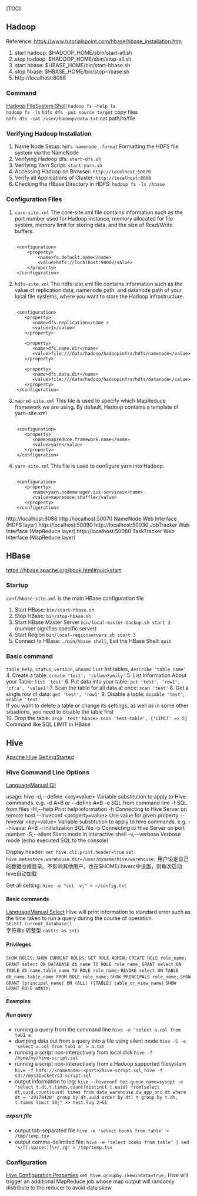 [TOC]

## Hadoop
Reference: https://www.tutorialspoint.com/hbase/hbase_installation.htm  

1. start hadoop: $HADOOP_HOME/sbin/start-all.sh
2. stop hadoop: $HADOOP_HOME/sbin/stop-all.sh
3. start hbase: $HBASE_HOME/bin/start-hbase.sh
4. stop hbase: $HBASE_HOME/bin/stop-hbase.sh
5. http://localhost:8088

### Command
[Hadoop FileSystem Shell](https://hadoop.apache.org/docs/stable/hadoop-project-dist/hadoop-common/FileSystemShell.html )
`hadoop fs -help ls`  
`hadoop fs -ls` 
`hdfs dfs -put source target` copy files  
`hdfs dfs -cat /user/hadoop/data.txt` cat path/to/file

### Verifying Hadoop Installation
1. Name Node Setup: `hdfs namenode -format` Formatting the HDFS file system via the NameNode   
2. Verifying Hadoop dfs: `start-dfs.sh`
3. Verifying Yarn Script: `start-yarn.sh`
4. Accessing Hadoop on Browser: `http://localhost:50070`
5. Verify all Applications of Cluster: `http://localhost:8088`
6. Checking the HBase Directory in HDFS: `hadoop fs -ls /hbase`

### Configuration Files

1. `core-site.xml`
The core-site.xml file contains information such as the port number used for Hadoop instance, memory allocated for file system, memory limit for storing data, and the size of Read/Write buffers.  

```

	<configuration>
		<property>
			<name>fs.default.name</name>
			<value>hdfs://localhost:9000</value>
		</property>
	</configuration>
```
2. `hdfs-site.xml`
The hdfs-site.xml file contains information such as the value of replication data, namenode path, and datanode path of your local file systems, where you want to store the Hadoop infrastructure.  

```

	<configuration>
	   <property>
	      <name>dfs.replication</name >
	      <value>1</value>
	   </property>
		
	   <property>
	      <name>dfs.name.dir</name>
	      <value>file:///data/hadoop/hadoopinfra/hdfs/namenode</value>
	   </property>
		
	   <property>
	      <name>dfs.data.dir</name>
	      <value>file:///data/hadoop/hadoopinfra/hdfs/datanode</value>
	   </property>
	</configuration>
```
3. `mapred-site.xml`
This file is used to specify which MapReduce framework we are using. By default, Hadoop contains a template of yarn-site.xml  

```

	<configuration>
	   <property>
	      <name>mapreduce.framework.name</name>
	      <value>yarn</value>
	   </property>
	</configuration>
```
4. `yarn-site.xml`
This file is used to configure yarn into Hadoop.   

```
	
	<configuration>
	   <property>
	      <name>yarn.nodemanager.aux-services</name>
	      <value>mapreduce_shuffle</value>
	   </property>
	</configuration>
```

http://localhost:8088
http://localhost:50070 NameNode Web Interface (HDFS layer)
http://localhost:50090
http://localhost:50030 JobTracker Web Interface (MapReduce layer)
http://localhost:50060 TaskTracker Web Interface (MapReduce layer)

## HBase
https://hbase.apache.org/book.html#quickstart  

### Startup
`conf/hbase-site.xml` is the main HBase configuration file
1. Start HBase: `bin/start-hbase.sh`
2. Stop HBase: `bin/stop-hbase.sh`
3. Start HBase Master Server `bin/local-master-backup.sh start 2` (number signifies specific server) 
4. Start Region `bin/local-regionservers.sh start 3`
5. Connect to HBase: `./bin/hbase shell`, Exit the HBase Shell: `quit`

### Basic command
`table_help`, `status`, `version`, `whoami`
`list` list tables, `describe 'table name'` 
4. Create a table: `create 'test', 'columnFamily'`
5. List Information About your Table: `list 'test'`
6. Put data into your table: `put 'test', 'row1', 'cf:a', 'value1'`
7. Scan the table for all data at once: `scan 'test'`
8. Get a single row of data: `get 'test', 'row1'`
9. Disable a table: `disable 'test'`, `enable 'test'`  
	If you want to delete a table or change its settings, as well as in some other situations, you need to disable the table first  
10. Drop the table: `drop 'test'`
`hbase> scan 'test-table', {'LIMIT' => 5}` Command like SQL LIMIT in HBase

## Hive 
[Apache Hive](https://hive.apache.org/ )
[GettingStarted](https://cwiki.apache.org/confluence/display/Hive/GettingStarted#GettingStarted-RunningHive )
### Hive Command Line Options
[LanguageManual Cli](https://cwiki.apache.org/confluence/display/Hive/LanguageManual+Cli )

usage: hive
 -d,--define <key=value>          Variable substitution to apply to Hive commands. e.g. -d A=B or --define A=B
 -e <quoted-query-string>         SQL from command line
 -f <filename>                    SQL from files
 -H,--help                        Print help information
 -h <hostname>                    Connecting to Hive Server on remote host
    --hiveconf <property=value>   Use value for given property
    --hivevar <key=value>         Variable substitution to apply to hive
                                  commands. e.g. --hivevar A=B
 -i <filename>                    Initialization SQL file
 -p <port>                        Connecting to Hive Server on port number
 -S,--silent                      Silent mode in interactive shell
 -v,--verbose                     Verbose mode (echo executed SQL to the
                                  console)
                                  
Display header: `set hive.cli.print.header=true`
`set hive.metastore.warehouse.dir=/user/myname/hive/warehouse;` 用户设定自己的数据仓库目录。不影响其他用户。也在$HOME/.hiverc中设置，则每次启动hive自动加载

Get all setting: `hive -e "set -v;" > ~/config.txt`

#### Basic commands
[LanguageManual Select](https://cwiki.apache.org/confluence/display/Hive/LanguageManual+Select )
Hive will print information to standard error such as the time taken to run a query during the course of operation.    
`SELECT current_database()`  
字符串s 转整型 `cast(s as int)` 

#### Privileges
`SHOW ROLES;` `SHOW CURRENT ROLES;`
`SET ROLE ADMIN;`
`CREATE ROLE role_name;`
`GRANT select ON DATABASE db_name TO ROLE role_name;`
`GRANT select ON TABLE db_name.table_name TO ROLE role_name;`
`REVOKE select ON TABLE db_name.table_name FROM ROLE role_name;`
`SHOW PRINCIPALS role_name;`
`SHOW GRANT [principal_name] ON (ALL| ([TABLE] table_or_view_name)`
`SHOW GRANT ROLE admin;`


#### Examples
##### Run query
* running a query from the command line `hive -e 'select a.col from tab1 a'`
* dumping data out from a query into a file using silent mode `hive -S -e 'select a.col from tab1 a' > a.txt`
* running a script non-interactively from local disk `hive -f /home/my/hive-script.sql`
* running a script non-interactively from a Hadoop supported filesystem `hive -f hdfs://<namenode>:<port>/hive-script.sql`, `hive -f s3://mys3bucket/s3-script.sql `
* output information to log: `hive --hiveconf tez.queue.name=sysopt -e "select t.dt,t.times,count(distinct t.uuid) from(select dt,uuid,count(uuid) times from data_warehouse.dw_app_orc_dt where dt = '20170420' group by dt,uuid order by dt) t group by t.dt, t.times limit 10;" >> test.log 2>&1`  

##### export file
* output tab-separated file `hive -e 'select books from table' > /tmp/temp.tsv`
* output comma-delimited file: `hive -e 'select books from table' | sed 's/[[:space:]]\+/,/g' > /tmp/temp.tsv`

### Configuration
[Hive Configuration Properties](https://cwiki.apache.org/confluence/display/Hive/Configuration+Properties#ConfigurationProperties-Tez )
`set hive.groupby.skewindata=true;` Hive will trigger an additional MapReduce job whose map output will randomly distribute to the reducer to avoid data skew  

